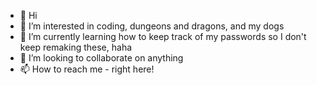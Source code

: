 - 👋 Hi
- 👀 I’m interested in coding, dungeons and dragons, and my dogs
- 🌱 I’m currently learning how to keep track of my passwords so I don't keep remaking these, haha
- 💞️ I’m looking to collaborate on anything
- 📫 How to reach me - right here!

<!---
cartinjl/cartinjl is a ✨ special ✨ repository because its `README.md` (this file) appears on your GitHub profile.
You can click the Preview link to take a look at your changes.
--->
